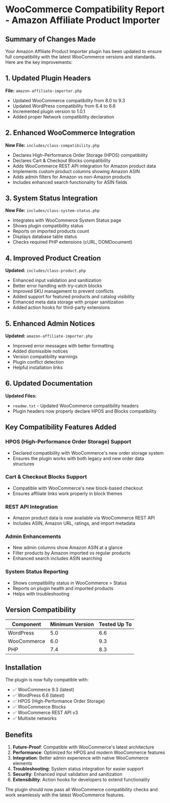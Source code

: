 # WooCommerce Compatibility Report - Amazon Affiliate Product Importer

## Summary of Changes Made

Your Amazon Affiliate Product Importer plugin has been updated to ensure full compatibility with the latest WooCommerce versions and standards. Here are the key improvements:

## 1. Updated Plugin Headers

**File:** `amazon-affiliate-importer.php`
- Updated WooCommerce compatibility from 8.0 to 9.3
- Updated WordPress compatibility from 6.4 to 6.6
- Incremented plugin version to 1.0.1
- Added proper Network compatibility declaration

## 2. Enhanced WooCommerce Integration

**New File:** `includes/class-compatibility.php`
- Declares High-Performance Order Storage (HPOS) compatibility
- Declares Cart & Checkout Blocks compatibility
- Adds WooCommerce REST API integration for Amazon product data
- Implements custom product columns showing Amazon ASIN
- Adds admin filters for Amazon vs non-Amazon products
- Includes enhanced search functionality for ASIN fields

## 3. System Status Integration

**New File:** `includes/class-system-status.php`
- Integrates with WooCommerce System Status page
- Shows plugin compatibility status
- Reports on imported products count
- Displays database table status
- Checks required PHP extensions (cURL, DOMDocument)

## 4. Improved Product Creation

**Updated:** `includes/class-product.php`
- Enhanced input validation and sanitization
- Better error handling with try-catch blocks
- Improved SKU management to prevent conflicts
- Added support for featured products and catalog visibility
- Enhanced meta data storage with proper sanitization
- Added action hooks for third-party extensions

## 5. Enhanced Admin Notices

**Updated:** `amazon-affiliate-importer.php`
- Improved error messages with better formatting
- Added dismissible notices
- Version compatibility warnings
- Plugin conflict detection
- Helpful installation links

## 6. Updated Documentation

**Updated Files:**
- `readme.txt` - Updated WooCommerce compatibility headers
- Plugin headers now properly declare HPOS and Blocks compatibility

## Key Compatibility Features Added

### HPOS (High-Performance Order Storage) Support
- Declared compatibility with WooCommerce's new order storage system
- Ensures the plugin works with both legacy and new order data structures

### Cart & Checkout Blocks Support
- Compatible with WooCommerce's new block-based checkout
- Ensures affiliate links work properly in block themes

### REST API Integration
- Amazon product data is now available via WooCommerce REST API
- Includes ASIN, Amazon URL, ratings, and import metadata

### Admin Enhancements
- New admin columns show Amazon ASIN at a glance
- Filter products by Amazon imported vs regular products
- Enhanced search includes ASIN searching

### System Status Reporting
- Shows compatibility status in WooCommerce > Status
- Reports on plugin health and imported products
- Helps with troubleshooting

## Version Compatibility

| Component | Minimum Version | Tested Up To |
|-----------|-----------------|--------------|
| WordPress | 5.0 | 6.6 |
| WooCommerce | 6.0 | 9.3 |
| PHP | 7.4 | 8.3 |

## Installation

The plugin is now fully compatible with:
- ✅ WooCommerce 9.3 (latest)
- ✅ WordPress 6.6 (latest)
- ✅ HPOS (High-Performance Order Storage)
- ✅ WooCommerce Blocks
- ✅ WooCommerce REST API v3
- ✅ Multisite networks

## Benefits

1. **Future-Proof**: Compatible with WooCommerce's latest architecture
2. **Performance**: Optimized for HPOS and modern WooCommerce features
3. **Integration**: Better admin experience with native WooCommerce elements
4. **Troubleshooting**: System status integration for easier support
5. **Security**: Enhanced input validation and sanitization
6. **Extensibility**: Action hooks for developers to extend functionality

The plugin should now pass all WooCommerce compatibility checks and work seamlessly with the latest WooCommerce features.
